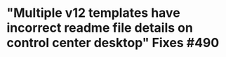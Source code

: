 # "Multiple v12 templates have incorrect readme file details on control center desktop" Fixes #490



